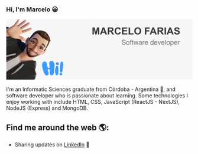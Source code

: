 ### Hi, I'm Marcelo 😀

<img src="https://github.com/hmfarias/hmfarias/blob/main/Portada%20GitHub.png" alt="banner that says Marcelo Farias - software developer with cartoon illustration of Marcelo">

I'm an Informatic Sciences graduate from Córdoba - Argentina 🚀, and software developer who is passionate about learning. Some technologies I enjoy working with include HTML, CSS, JavaScript (ReactJS - NextJS), NodeJS (Express) and MongoDB. 


## Find me around the web 🌎:

- Sharing updates on <a href="https://www.linkedin.com/in/hugo-marcelo-farias/">LinkedIn</a> 💼
